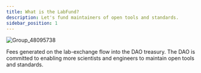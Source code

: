 ```yaml
---
title: What is the LabFund?
description: Let's fund maintainers of open tools and standards.
sidebar_position: 1
---
```

![Group_48095738](https://user-images.githubusercontent.com/18559148/169604833-b5a01e8e-f5ad-4bf1-ab36-ef091712c0f1.png)

Fees generated on the lab-exchange flow into the DAO treasury. The DAO is committed to enabling more scientists and engineers to maintain open tools and standards.
